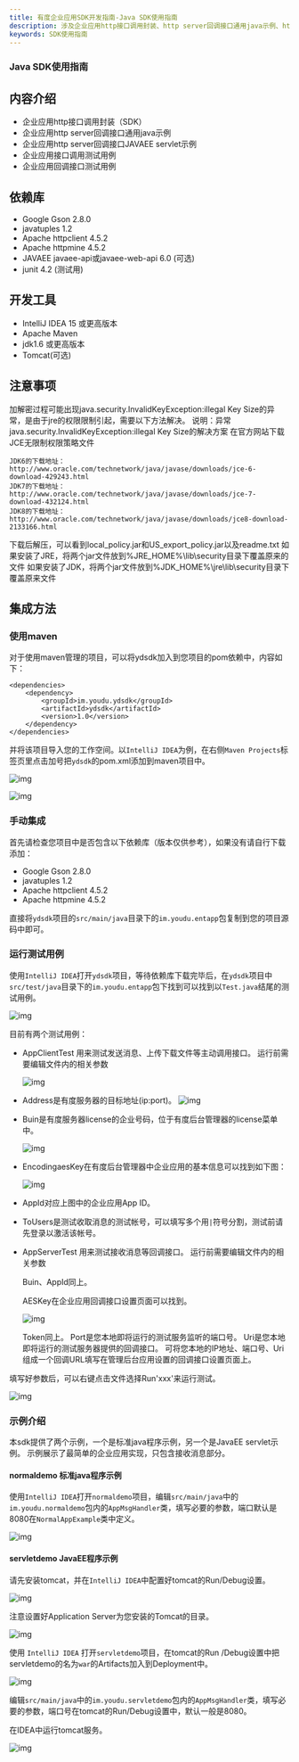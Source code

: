 ```yaml
---
title: 有度企业应用SDK开发指南-Java SDK使用指南
description: 涉及企业应用http接口调用封装、http server回调接口通用java示例、http server回调接口JAVAEE servlet示例等。
keywords: SDK使用指南
---
```


### Java SDK使用指南

## 内容介绍

- 企业应用http接口调用封装（SDK）
- 企业应用http server回调接口通用java示例
- 企业应用http server回调接口JAVAEE servlet示例
- 企业应用接口调用测试用例
- 企业应用回调接口测试用例

## 依赖库

- Google Gson 2.8.0
- javatuples 1.2
- Apache httpclient 4.5.2
- Apache httpmine 4.5.2
- JAVAEE javaee-api或javaee-web-api 6.0 (可选)
- junit 4.2 (测试用)

## 开发工具

- IntelliJ IDEA 15 或更高版本
- Apache Maven
- jdk1.6 或更高版本
- Tomcat(可选)

## 注意事项

加解密过程可能出现java.security.InvalidKeyException:illegal Key Size的异常，是由于jre的权限限制引起，需要以下方法解决。 说明：异常java.security.InvalidKeyException:illegal Key Size的解决方案 在官方网站下载JCE无限制权限策略文件

```
JDK6的下载地址：
http://www.oracle.com/technetwork/java/javase/downloads/jce-6-download-429243.html
JDK7的下载地址：
http://www.oracle.com/technetwork/java/javase/downloads/jce-7-download-432124.html
JDK8的下载地址：
http://www.oracle.com/technetwork/java/javase/downloads/jce8-download-2133166.html
```

下载后解压，可以看到local_policy.jar和US_export_policy.jar以及readme.txt
如果安装了JRE，将两个jar文件放到%JRE_HOME%\lib\security目录下覆盖原来的文件
如果安装了JDK，将两个jar文件放到%JDK_HOME%\jre\lib\security目录下覆盖原来文件

## 集成方法

### 使用maven

对于使用maven管理的项目，可以将ydsdk加入到您项目的pom依赖中，内容如下：

```
<dependencies>
    <dependency>
        <groupId>im.youdu.ydsdk</groupId>
        <artifactId>ydsdk</artifactId>
        <version>1.0</version>
    </dependency>
</dependencies>
```

并将该项目导入您的工作空间。以`IntelliJ IDEA`为例，在右侧`Maven Projects`标签页里点击加号把`ydsdk`的pom.xml添加到maven项目中。

![img](res/e01_00002/p8.jpg) 

![img](res/e01_00002/p9.jpg)

### 手动集成

首先请检查您项目中是否包含以下依赖库（版本仅供参考），如果没有请自行下载添加：

- Google Gson 2.8.0
- javatuples 1.2
- Apache httpclient 4.5.2
- Apache httpmine 4.5.2

直接将`ydsdk`项目的`src/main/java`目录下的`im.youdu.entapp`包复制到您的项目源码中即可。

### 运行测试用例

使用`IntelliJ IDEA`打开`ydsdk`项目，等待依赖库下载完毕后，在`ydsdk`项目中`src/test/java`目录下的`im.youdu.entapp`包下找到可以找到以`Test.java`结尾的测试用例。

![img](res/e01_00002/p10.jpg)

目前有两个测试用例：

- AppClientTest 用来测试发送消息、上传下载文件等主动调用接口。
  运行前需要编辑文件内的相关参数
  
  ![img](res/e01_00002/p11.jpg)

- Address是有度服务器的目标地址(ip:port)。 ![img](res/e01_00002/p12.jpg)

- Buin是有度服务器license的企业号码，位于有度后台管理器的license菜单中。
  
  ![img](res/e01_00002/p13.jpg)

- EncodingaesKey在有度后台管理器中企业应用的基本信息可以找到如下图：
  
  ![img](res/e01_00002/p14.jpg)

- AppId对应上图中的企业应用App ID。

- ToUsers是测试收取消息的测试帐号，可以填写多个用`|`符号分割，测试前请先登录以激活该帐号。

- AppServerTest 用来测试接收消息等回调接口。 运行前需要编辑文件内的相关参数

  

  Buin、AppId同上。

  AESKey在企业应用回调接口设置页面可以找到。

  ![img](res/e01_00002/p16.jpg)

  Token同上。
  Port是您本地即将运行的测试服务监听的端口号。
  Uri是您本地即将运行的测试服务器提供的回调接口。 可将您本地的IP地址、端口号、Uri组成一个回调URL填写在管理后台应用设置的回调接口设置页面上。

填写好参数后，可以右键点击文件选择Run'xxx'来运行测试。

![img](res/e01_00002/p17.jpg)

### 示例介绍

本sdk提供了两个示例，一个是标准java程序示例，另一个是JavaEE servlet示例。
示例展示了最简单的企业应用实现，只包含接收消息部分。

#### normaldemo 标准java程序示例

使用`IntelliJ IDEA`打开`normaldemo`项目，编辑`src/main/java`中的`im.youdu.normaldemo`包内的`AppMsgHandler`类，填写必要的参数，端口默认是8080在`NormalAppExample`类中定义。

![img](res/e01_00002/p18.jpg)

#### servletdemo JavaEE程序示例

请先安装tomcat，并在`IntelliJ IDEA`中配置好tomcat的Run/Debug设置。

![img](res/e01_00002/p19.jpg)

注意设置好Application Server为您安装的Tomcat的目录。

![img](res/e01_00002/p20.jpg)

使用 `IntelliJ IDEA` 打开`servletdemo`项目，在tomcat的Run /Debug设置中把servletdemo的名为`war`的Artifacts加入到Deployment中。

![img](res/e01_00002/p21.jpg)

编辑`src/main/java`中的`im.youdu.servletdemo`包内的`AppMsgHandler`类，填写必要的参数，端口号在tomcat的Run/Debug设置中，默认一般是8080。

在IDEA中运行tomcat服务。

![img](res/e01_00002/p22.jpg)